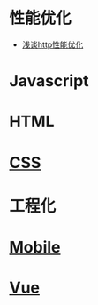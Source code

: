 # 性能优化

- [浅谈http性能优化](https://github.com/ethanbear/Demo-fe-optmization-practice/blob/master/docs/http-optmization.md)

# Javascript


# HTML


# [CSS](https://github.com/talkbear/Fe-blogs/tree/master/docs/CSS(CSS3))


# 工程化

# [Mobile](https://github.com/talkbear/Fe-blogs/tree/master/docs/CSS(CSS3))
# [Vue](https://github.com/talkbear/Fe-blogs/tree/master/docs/Vue)
